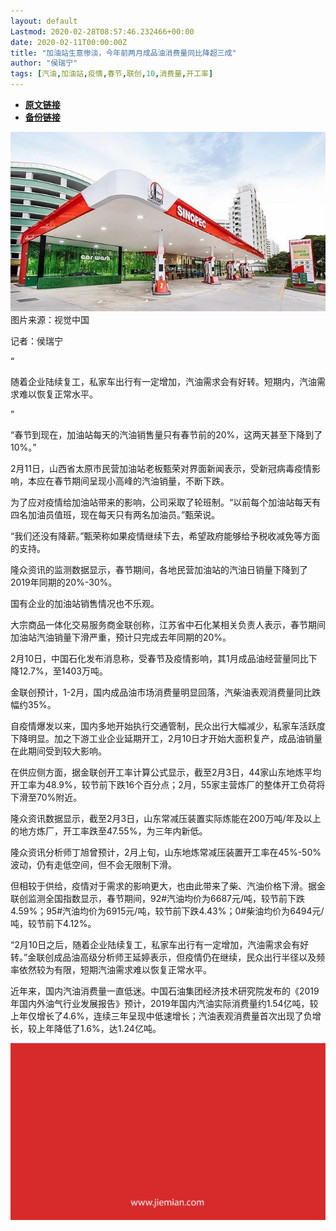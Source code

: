 ```yaml
---
layout: default
Lastmod: 2020-02-28T08:57:46.232466+00:00
date: 2020-02-11T00:00:00Z
title: "加油站生意惨淡，今年前两月成品油消费量同比降超三成"
author: "侯瑞宁"
tags: [汽油,加油站,疫情,春节,联创,10,消费量,开工率]
---
```


* [**原文链接**](http://mp.weixin.qq.com/s?__biz=MjM5NTE0ODc2Nw==&mid=2650463034&idx=2&sn=0209265f29fcb91e166a7b24e0a27878&chksm=bef29d8a8985149c46b03e237dac798eac41d45e6bbfd46cad3acc64a7616f00ae34eea42fe8#rd)
* [**备份链接**](http://archive.today/T17Fi)


![](/images/post/92dca3c18baf15f99d0adb1b83548cc3.jpg)图片来源：视觉中国

记者：侯瑞宁

“

  

随着企业陆续复工，私家车出行有一定增加，汽油需求会有好转。短期内，汽油需求难以恢复正常水平。

  

”

“春节到现在，加油站每天的汽油销售量只有春节前的20%，这两天甚至下降到了10%。”  

2月11日，山西省太原市民营加油站老板甄荣对界面新闻表示，受新冠病毒疫情影响，本应在春节期间呈现小高峰的汽油销量，不断下跌。

为了应对疫情给加油站带来的影响，公司采取了轮班制。“以前每个加油站每天有四名加油员值班，现在每天只有两名加油员。”甄荣说。

“我们还没有降薪。”甄荣称如果疫情继续下去，希望政府能够给予税收减免等方面的支持。

隆众资讯的监测数据显示，春节期间，各地民营加油站的汽油日销量下降到了2019年同期的20%-30%。

国有企业的加油站销售情况也不乐观。

大宗商品一体化交易服务商金联创称，江苏省中石化某相关负责人表示，春节期间加油站汽油销量下滑严重，预计只完成去年同期的20%。

2月10日，中国石化发布消息称，受春节及疫情影响，其1月成品油经营量同比下降12.7%，至1403万吨。

金联创预计，1-2月，国内成品油市场消费量明显回落，汽柴油表观消费量同比跌幅约35%。

自疫情爆发以来，国内多地开始执行交通管制，民众出行大幅减少，私家车活跃度下降明显。加之下游工业企业延期开工，2月10日才开始大面积复产，成品油销量在此期间受到较大影响。

在供应侧方面，据金联创开工率计算公式显示，截至2月3日，44家山东地炼平均开工率为48.9%，较节前下跌16个百分点；2月，55家主营炼厂的整体开工负荷将下滑至70%附近。

隆众资讯数据显示，截至2月3日，山东常减压装置实际炼能在200万吨/年及以上的地方炼厂，开工率跌至47.55%，为三年内新低。

隆众资讯分析师丁旭曾预计，2月上旬，山东地炼常减压装置开工率在45%-50%波动，仍有走低空间，但不会无限制下滑。

但相较于供给，疫情对于需求的影响更大，也由此带来了柴、汽油价格下滑。据金联创监测全国指数显示，春节期间，92#汽油均价为6687元/吨，较节前下跌4.59%；95#汽油均价为6915元/吨，较节前下跌4.43%；0#柴油均价为6494元/吨，较节前下4.12%。

“2月10日之后，随着企业陆续复工，私家车出行有一定增加，汽油需求会有好转。”金联创成品油高级分析师王延婷表示，但疫情仍在继续，民众出行半径以及频率依然较为有限，短期汽油需求难以恢复正常水平。

近年来，国内汽油消费量一直低迷。中国石油集团经济技术研究院发布的《2019年国内外油气行业发展报告》预计，2019年国内汽油实际消费量约1.54亿吨，较上年仅增长了4.6%，连续三年呈现中低速增长；汽油表观消费量首次出现了负增长，较上年降低了1.6%，达1.24亿吨。

![](/images/post/3ef9527fd7edfb43b0c70486c7a956af.jpg)

